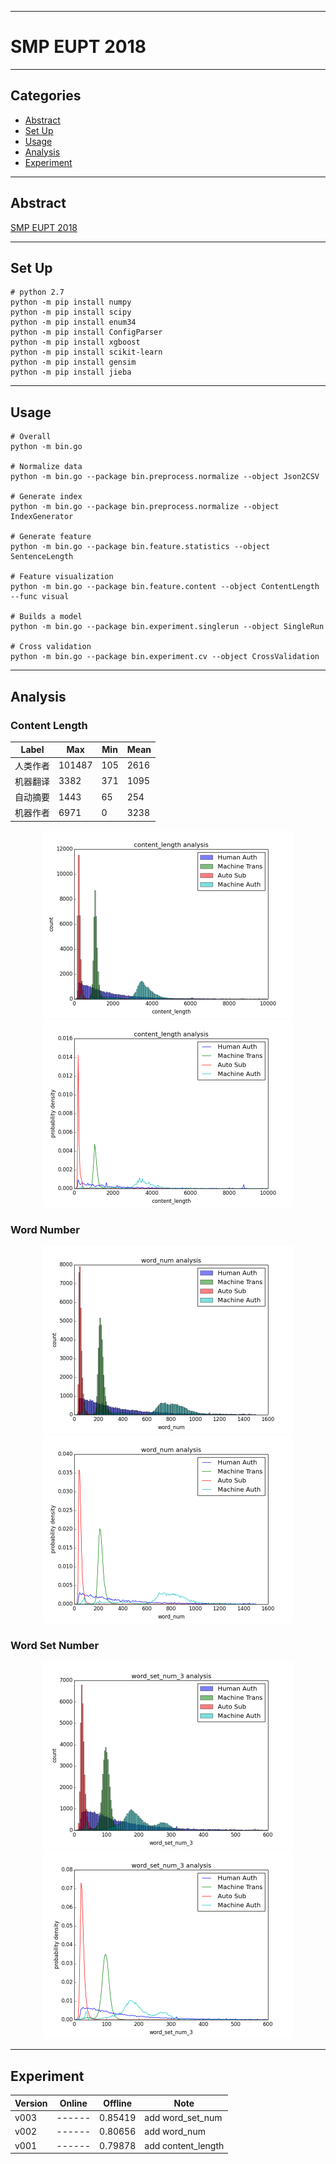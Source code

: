****

#	SMP EUPT 2018

****

##	Categories
-	[Abstract](#abstract)
-   [Set Up](#setup)
-   [Usage](#usage)
-   [Analysis](#analysis)
-   [Experiment](#exp)

****

##	<a name="abstract"> Abstract </a>

[SMP EUPT 2018](https://biendata.com/competition/smpeupt2018/)

****

##  <a name="setup"> Set Up </a>

```Shell
# python 2.7
python -m pip install numpy
python -m pip install scipy
python -m pip install enum34
python -m pip install ConfigParser
python -m pip install xgboost
python -m pip install scikit-learn
python -m pip install gensim
python -m pip install jieba
```

****

##	<a name="usage"> Usage </a>

```Shell
# Overall
python -m bin.go

# Normalize data
python -m bin.go --package bin.preprocess.normalize --object Json2CSV 

# Generate index
python -m bin.go --package bin.preprocess.normalize --object IndexGenerator 

# Generate feature
python -m bin.go --package bin.feature.statistics --object SentenceLength    

# Feature visualization
python -m bin.go --package bin.feature.content --object ContentLength --func visual 

# Builds a model
python -m bin.go --package bin.experiment.singlerun --object SingleRun

# Cross validation
python -m bin.go --package bin.experiment.cv --object CrossValidation
```

****

##	<a name="analysis"> Analysis </a>

### Content Length

| Label | Max   | Min   | Mean  |
| ----  | ----  | ----  | ----  |
| 人类作者 | 101487 | 105   | 2616  |
| 机器翻译 | 3382   | 371   | 1095  |
| 自动摘要 | 1443   | 65    | 254   |
| 机器作者 | 6971   | 0     | 3238  |

<div align="center">
    <img src="img/content_length_hist.png" height="300px" />
    <img src="img/content_length_kde.png" height="300px" />
</div>

### Word Number

<div align="center">
    <img src="img/word_num_hist.png" height="300px" />
    <img src="img/word_num_kde.png" height="300px" />
</div>

### Word Set Number

<div align="center">
    <img src="img/word_set_num_3_hist.png" height="300px" />
    <img src="img/word_set_num_3_kde.png" height="300px" />
</div>

****

##	<a name="exp"> Experiment </a>

| Version               | Online    | Offline   | Note                  |
| ----                  | ------    | -------   | ----                  |
| v003                  | ------    | 0.85419   | add word_set_num      |
| v002                  | ------    | 0.80656   | add word_num          |
| v001                  | ------    | 0.79878   | add content_length    |